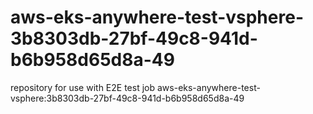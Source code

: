 # aws-eks-anywhere-test-vsphere-3b8303db-27bf-49c8-941d-b6b958d65d8a-49
repository for use with E2E test job aws-eks-anywhere-test-vsphere:3b8303db-27bf-49c8-941d-b6b958d65d8a-49
